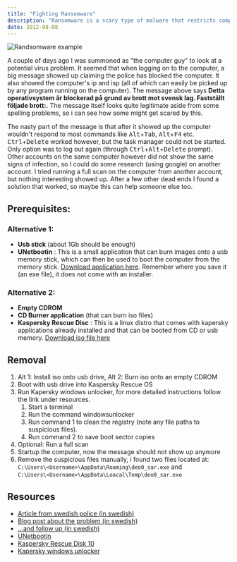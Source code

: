 ```yaml
---
title: "Fighting Ransomware"
description: "Ransomware is a scary type of malware that restricts computer access by demanding a ransom be payed before function is, or isn't, granted agian. I ran into one of these the other day and here is how i got rid of it."
date: 2012-08-08
---
```


![Randsomware example](/img/ransomware.jpg)

A couple of days ago I was summoned as "the computer guy" to look at a potential virus problem. It seemed that when logging on to the computer, a big message showed up claiming the police has blocked the computer. It also showed the computer's ip and isp (all of which can easily be picked up by any program running on the computer). The message above says **Detta operativsystem är blockerad på grund av brott mot svensk lag. Fastställt följade brott:.** The message itself looks quite legitimate aside from some spelling problems, so i can see how some might get scared by this.

The nasty part of the message is that after it showed up the computer wouldn't respond to most commands like <kbd>Alt</kbd>+<kbd>Tab</kbd>, <kbd>Alt</kbd>+<kbd>F4</kbd> etc. <kbd>Ctrl</kbd>+<kbd>Delete</kbd> worked however, but the task manager could not be started. Only option was to log out again (through <kbd>Ctrl</kbd>+<kbd>Alt</kbd>+<kbd>Delete</kbd> prompt). Other accounts on the same computer however did not show the same signs of infection, so I could do some research (using google) on another account. I tried running a full scan on the computer from another account, but nothing interesting showed up. After a few other dead ends I found a solution that worked, so maybe this can help someone else too.

## Prerequisites:

### Alternative 1:
- **Usb stick** (about 1Gb should be enough)
- **UNetbootin** : This is a small application that can burn images onto a usb memory stick, which can then be used to boot the computer from the memory stick. [Download application here](http://unetbootin.sourceforge.net/). Remember where you save it (an exe file), it does not come with an installer.

### Alternative 2:
- **Empty CDROM**
- **CD Burner application** (that can burn iso files)
- **Kaspersky Rescue Disc** : This is a linux distro that comes with kapersky applications already installed and that can be booted from CD or usb memory. [Download iso file here](http://rescuedisk.kaspersky-labs.com/rescuedisk/updatable/kav_rescue_10.iso)

## Removal
1. Alt 1: Install iso onto usb drive, Alt 2: Burn iso onto an empty CDROM
2. Boot with usb drive into Kaspersky Rescue OS
3. Run Kapersky windows unlocker, for more detailed instructions follow the link under resources.
    1. Start a terminal
    2. Run the command windowsunlocker
    3. Run command 1 to clean the registry (note any file paths to suspicious files).
    4. Run command 2 to save boot sector copies
4. Optional: Run a full scan
5. Startup the computer, now the message should not show up anymore
6. Remove the suspicious files manually, i found two files located at:
`C:\Users\<Username>\AppData\Roaming\deo0_sar.exe` and   
`C:\Users\<Username>\AppData\Loacal\Temp\deo0_sar.exe`

## Resources
- [Article from swedish police (in swedish)](http://www.polisen.se/Aktuellt/Nyheter/Gemensam/jan-mars/Ny-form-av-datorbedrageri/)
- [Blog post about the problem (in swedish)](http://blog.perhellqvist.se/blog/2012/03/14/ny-elaking-laser-datorn-och-kraver-losensumma/)
- [...and follow up (in swedish)](http://blog.perhellqvist.se/blog/2012/03/22/lura-polis-trojanen/)
- [UNetbootin](http://unetbootin.sourceforge.net/)
- [Kaspersky Rescue Disk 10](http://rescuedisk.kaspersky-labs.com/rescuedisk/updatable/kav_rescue_10.iso)
- [Kapersky windows unlocker](http://support.kaspersky.com/faq/?qid=208285998)